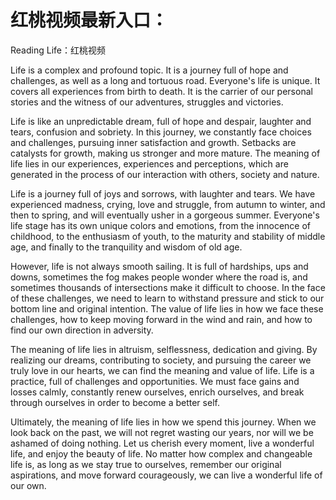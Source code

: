 # 红桃视频最新入口：

Reading Life：红桃视频

Life is a complex and profound topic. It is a journey full of hope and challenges, as well as a long and tortuous road. Everyone's life is unique. It covers all experiences from birth to death. It is the carrier of our personal stories and the witness of our adventures, struggles and victories.

Life is like an unpredictable dream, full of hope and despair, laughter and tears, confusion and sobriety. In this journey, we constantly face choices and challenges, pursuing inner satisfaction and growth. Setbacks are catalysts for growth, making us stronger and more mature. The meaning of life lies in our experiences, experiences and perceptions, which are generated in the process of our interaction with others, society and nature.

Life is a journey full of joys and sorrows, with laughter and tears. We have experienced madness, crying, love and struggle, from autumn to winter, and then to spring, and will eventually usher in a gorgeous summer. Everyone's life stage has its own unique colors and emotions, from the innocence of childhood, to the enthusiasm of youth, to the maturity and stability of middle age, and finally to the tranquility and wisdom of old age.

However, life is not always smooth sailing. It is full of hardships, ups and downs, sometimes the fog makes people wonder where the road is, and sometimes thousands of intersections make it difficult to choose. In the face of these challenges, we need to learn to withstand pressure and stick to our bottom line and original intention. The value of life lies in how we face these challenges, how to keep moving forward in the wind and rain, and how to find our own direction in adversity.

The meaning of life lies in altruism, selflessness, dedication and giving. By realizing our dreams, contributing to society, and pursuing the career we truly love in our hearts, we can find the meaning and value of life. Life is a practice, full of challenges and opportunities. We must face gains and losses calmly, constantly renew ourselves, enrich ourselves, and break through ourselves in order to become a better self.

Ultimately, the meaning of life lies in how we spend this journey. When we look back on the past, we will not regret wasting our years, nor will we be ashamed of doing nothing. Let us cherish every moment, live a wonderful life, and enjoy the beauty of life. No matter how complex and changeable life is, as long as we stay true to ourselves, remember our original aspirations, and move forward courageously, we can live a wonderful life of our own.
